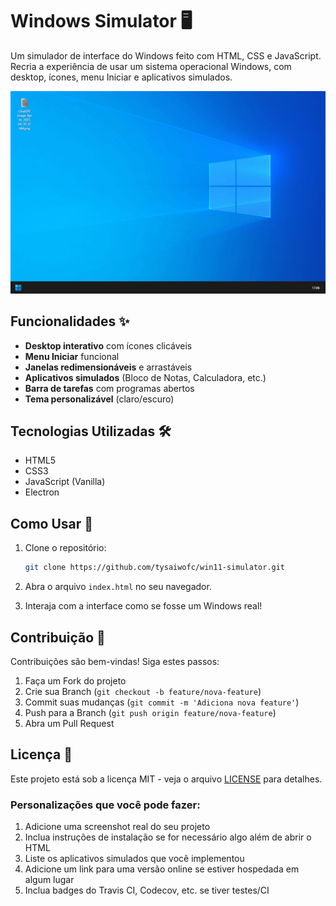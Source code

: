 
# Windows Simulator 🖥️

Um simulador de interface do Windows feito com HTML, CSS e JavaScript. Recria a experiência de usar um sistema operacional Windows, com desktop, ícones, menu Iniciar e aplicativos simulados.

![Captura de Tela do Projeto](./assets/screenshot.png) <!-- Adicione uma imagem do seu projeto -->

## Funcionalidades ✨

- **Desktop interativo** com ícones clicáveis
- **Menu Iniciar** funcional
- **Janelas redimensionáveis** e arrastáveis
- **Aplicativos simulados** (Bloco de Notas, Calculadora, etc.)
- **Barra de tarefas** com programas abertos
- **Tema personalizável** (claro/escuro)

## Tecnologias Utilizadas 🛠️

- HTML5
- CSS3
- JavaScript (Vanilla)
- Electron

## Como Usar 🚀

1. Clone o repositório:
   ```bash
   git clone https://github.com/tysaiwofc/win11-simulator.git
   ```

2. Abra o arquivo `index.html` no seu navegador.

3. Interaja com a interface como se fosse um Windows real!


## Contribuição 🤝

Contribuições são bem-vindas! Siga estes passos:

1. Faça um Fork do projeto
2. Crie sua Branch (`git checkout -b feature/nova-feature`)
3. Commit suas mudanças (`git commit -m 'Adiciona nova feature'`)
4. Push para a Branch (`git push origin feature/nova-feature`)
5. Abra um Pull Request

## Licença 📄

Este projeto está sob a licença MIT - veja o arquivo [LICENSE](LICENSE) para detalhes.

### Personalizações que você pode fazer:
1. Adicione uma screenshot real do seu projeto
2. Inclua instruções de instalação se for necessário algo além de abrir o HTML
3. Liste os aplicativos simulados que você implementou
4. Adicione um link para uma versão online se estiver hospedada em algum lugar
5. Inclua badges do Travis CI, Codecov, etc. se tiver testes/CI
